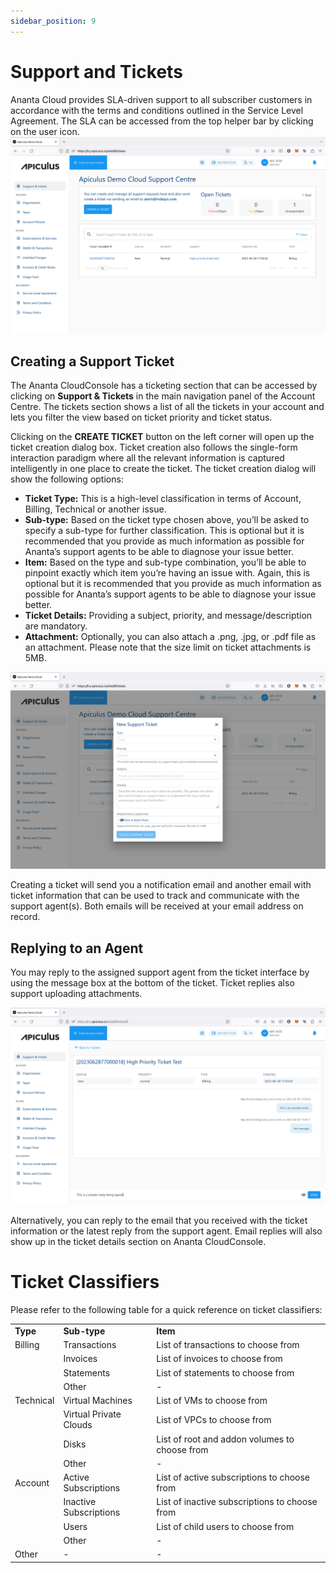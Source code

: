 ```yaml
---
sidebar_position: 9
---
```

# Support and Tickets
Ananta Cloud provides SLA-driven support to all subscriber customers in accordance with the terms and conditions outlined in the Service Level Agreement. The SLA can be accessed from the top helper bar by clicking on the user icon.
![Support and Tickets](img/SupportandTickets1.png)
## Creating a Support Ticket

The Ananta CloudConsole has a ticketing section that can be accessed by clicking on **Support & Tickets** in the main navigation panel of the Account Centre. The tickets section shows a list of all the tickets in your account and lets you filter the view based on ticket priority and ticket status.

Clicking on the **CREATE TICKET** button on the left corner will open up the ticket creation dialog box. Ticket creation also follows the single-form interaction paradigm where all the relevant information is captured intelligently in one place to create the ticket. The ticket creation dialog will show the following options:

- **Ticket Type:** This is a high-level classification in terms of Account, Billing, Technical or another issue.
- **Sub-type:** Based on the ticket type chosen above, you’ll be asked to specify a sub-type for further classification. This is optional but it is recommended that you provide as much information as possible for Ananta’s support agents to be able to diagnose your issue better.
- **Item:** Based on the type and sub-type combination, you’ll be able to pinpoint exactly which item you’re having an issue with. Again, this is optional but it is recommended that you provide as much information as possible for Ananta’s support agents to be able to diagnose your issue better.
- **Ticket Details:** Providing a subject, priority, and message/description are mandatory.
- **Attachment:** Optionally, you can also attach a .png, .jpg, or .pdf file as an attachment. Please note that the size limit on ticket attachments is 5MB.

![Support and Tickets](img/SupportandTickets2.png)

Creating a ticket will send you a notification email and another email with ticket information that can be used to track and communicate with the support agent(s). Both emails will be received at your email address on record.

## Replying to an Agent

You may reply to the assigned support agent from the ticket interface by using the message box at the bottom of the ticket. Ticket replies also support uploading attachments.

![Support and Tickets](img/SupportandTickets3.png)

Alternatively, you can reply to the email that you received with the ticket information or the latest reply from the support agent. Email replies will also show up in the ticket details section on Ananta CloudConsole.

# Ticket Classifiers

Please refer to the following table for a quick reference on ticket classifiers:

|   |   |   |
|---|---|---|
|**Type**|**Sub-type**|**Item**|
|Billing|Transactions|List of transactions to choose from|
||Invoices|List of invoices to choose from|
||Statements|List of statements to choose from|
||Other|-|
|Technical|Virtual Machines|List of VMs to choose from|
||Virtual Private Clouds|List of VPCs to choose from|
||Disks|List of root and addon volumes to choose from|
||Other|-|
|Account|Active Subscriptions|List of active subscriptions to choose from|
||Inactive Subscriptions|List of inactive subscriptions to choose from|
||Users|List of child users to choose from|
||Other|-|
|Other|-|-|

